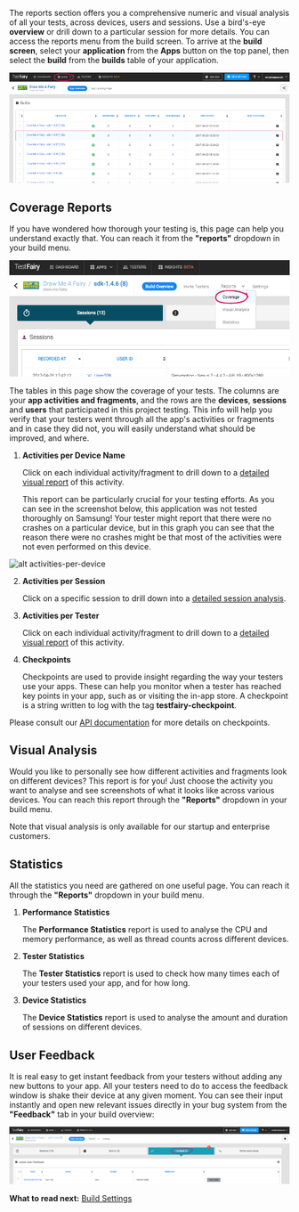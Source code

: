 <!--# Reports-->

The reports section offers you a comprehensive numeric and visual analysis of all your tests, across devices, users and sessions. Use a bird's-eye **overview** or drill down to a particular session for more details.
You can access the reports menu from the build screen. To arrive at the **build screen**, select your **application** from the **Apps** button on the top panel, then select the **build** from the **builds** table of your application. 

 
<!-- ![ alt choose-build](../../img/app/choose-build.png) -->
<img src="../../img/app/choose-build.png" width="800"/>


## Coverage Reports


If you have wondered how thorough your testing is, this page can help you understand exactly that. 
You can reach it from the **"reports"** dropdown in your build menu. 

 ![ alt coverage-report](../../img/app/coverage-report.png)


The tables in this page show the coverage of your tests. The columns are your **app activities and fragments**, and the rows are the **devices**, **sessions** and **users** that participated in this project testing. This info will help you verify that your testers went through all the app's activities or fragments and in case they did not, you will easily understand what should be improved, and where. 



1. **Activities per Device Name**

	Click on each individual activity/fragment to drill down to a [detailed visual report](#visual_analysis) of this activity. 

	This report can be particularly crucial for your testing efforts. As you can see in the screenshot below, this application was 	not tested thoroughly on Samsung! Your tester might report that there were no crashes on a particular device, but in this graph you can see that the reason there were no crashes might be that most of the activities were not even performed on this device.

 ![ alt activities-per-device](../../img/app/activities-per-device.png)

2. **Activities per Session**

	Click on a specific session to drill down into a <a href="http://docs.testfairy.com/Getting_Started/How-To-Analyze-Test-Results.html">detailed session analysis</a>. 

3. **Activities per Tester**

	Click on each individual activity/fragment to drill down to a [detailed visual report](#visual_analysis) of this activity.

4. **Checkpoints** 

	Checkpoints are used to provide insight regarding the way your testers use your apps.
These can help you monitor when a tester has reached key points in your app, such as or visiting the in-app store.
A checkpoint is a string written to log with the tag **testfairy-checkpoint**.

Please consult our <a href="http://docs.testfairy.com/Advanced/Checkpoints.html" target="_blank">API documentation</a> for more details on checkpoints.




 
	


	
## <a id="visual_analysis"></a> Visual Analysis
	
Would you like to personally see how different activities and fragments look on different devices? This report is for you! 
Just choose the activity you want to analyse and see screenshots of what it looks like across various devices.
You can reach this report through the **"Reports"** dropdown in your build menu.

Note that visual analysis  is only available for our startup and enterprise customers.


## Statistics 

All the statistics you need are gathered on one useful page. You can reach it through the **"Reports"** dropdown in your build menu. 

1. **Performance Statistics**

	The **Performance Statistics** report is used to analyse the CPU and memory performance, as well as thread counts across different devices.

 
2. **Tester Statistics**

	The **Tester Statistics** report is used to check how many times each of your testers used your app, and for how long.
		 
		 
3. **Device Statistics**

	The **Device Statistics** report is used to analyse the amount and duration of sessions on different devices.


 
## User Feedback

It is real easy to get instant feedback from your testers without adding any new buttons to your app. All your testers need to do to access the feedback window is shake their device at any given moment. You can see their input instantly and open new relevant issues directly in your bug system from the **"Feedback"** tab in your build overview:  

<!-- ![ alt feedback-report](../../img/app/feedback-report.png) -->
<img src="../../img/app/feedback-report.png" width="800"/>

**What to read next:**  [Build Settings](Build_Settings.html)
 
